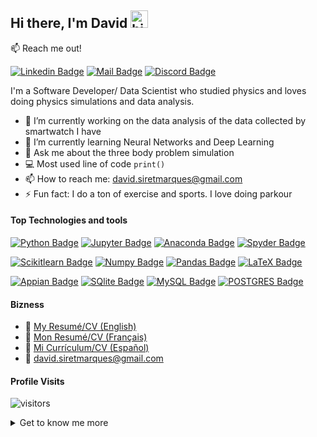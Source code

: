 
<!--
**DavidSiretMarques/DavidSiretMarques** is a ✨ _special_ ✨ repository because its `README.md` (this file) appears on your GitHub profile.

Here are some ideas to get you started:

- 🔭 I’m currently working on ...
- 🌱 I’m currently learning ...
- 👯 I’m looking to collaborate on ...
- 🤔 I’m looking for help with ...
- 💬 Ask me about ...
- 📫 How to reach me: ...
- 😄 Pronouns: ...
- ⚡ Fun fact: ...

<!-- Link to get the color of different technologies for the badges: https://simpleicons.org/ -->

<!--
<div align="center">
<img src="https://raw.githubusercontent.com/DavidSiretMarques/DavidSiretMarques/main/headergitdark.gif#gh-dark-mode-only" align="center" height="325" />
<img src="https://raw.githubusercontent.com/DavidSiretMarques/DavidSiretMarques/main/headergitlight.gif#gh-light-mode-only" align="center" height="325" />
</div>

-->

## Hi there, I'm David <img src="https://user-images.githubusercontent.com/1303154/88677602-1635ba80-d120-11ea-84d8-d263ba5fc3c0.gif" width="28px" alt="hi">


:mailbox: Reach me out!

[![Linkedin Badge](https://img.shields.io/badge/David-Marqués-0e76a8?style=flat&labelColor=0e76a8&logo=linkedin&logoColor=white)](https://www.linkedin.com/in/david-marques-garcia-18ba30138/)
[![Mail Badge](https://img.shields.io/badge/david.siretmarques@gmail.com-EA4335?style=flat&labelColor=EA4335&logo=gmail&logoColor=white)](mailto:david.siretmarques@gmail.com)
[![Discord Badge](https://img.shields.io/badge/Thor-Pedo-7289DA?style=flat&labelColor=7289DA&logo=discord&logoColor=white)](https://discordapp.com/users/396032316935503872)



I'm a Software Developer/ Data Scientist who studied physics and loves doing physics simulations and data analysis.

- 🔭 I’m currently working on the data analysis of the data collected by smartwatch I have
- 🌱 I’m currently learning Neural Networks and Deep Learning
- 💬 Ask me about the three body problem simulation
- 💻 Most used line of code `print()`
- 📫 How to reach me: david.siretmarques@gmail.com
- ⚡ Fun fact: I do a ton of exercise and sports. I love doing parkour


#### Top Technologies and tools

[![Python Badge](https://img.shields.io/badge/-Python-3776AB?style=flat-square&labelColor=black&logo=python&logoColor=white)](#)
[![Jupyter Badge](https://img.shields.io/badge/-Jupyter-F37626?style=flat-square&labelColor=black&logo=jupyter&logoColor=white)](#)
[![Anaconda Badge](https://img.shields.io/badge/-Anaconda-44A833?style=flat-square&labelColor=black&logo=anaconda&logoColor=white)](#) 
[![Spyder Badge](https://img.shields.io/badge/-Spyder-FF0000?style=flat-square&labelColor=black&logo=spyderide&logoColor=white)](#) 

[![Scikitlearn Badge](https://img.shields.io/badge/Scikit_Learn-F7931E?style=flat-square&labelColor=black&logo=scikit-learn&logoColor=white)](#)
[![Numpy Badge](https://img.shields.io/badge/-Numpy-013243?style=flat-square&labelColor=black&logo=numpy&logoColor=white)](#)
[![Pandas Badge](https://img.shields.io/badge/-Pandas-150458?style=flat-square&labelColor=black&logo=pandas&logoColor=white)](#) 
[![LaTeX Badge](https://img.shields.io/badge/-LaTeX-008080?style=flat-square&labelColor=black&logo=latex&logoColor=white)](#)


[![Appian Badge](https://img.shields.io/badge/-Appian-2322F0?style=flat-square&labelColor=black&logo=Appian&logoColor=white)](#) 
[![SQlite Badge](https://img.shields.io/badge/-SQlite-003B57?style=flat-square&labelColor=black&logo=SQLite&logoColor=white)](#) 
[![MySQL Badge](https://img.shields.io/badge/-MySQL-4479A1?style=flat-square&labelColor=black&logo=MySQL&logoColor=white)](#) 
[![POSTGRES Badge](https://img.shields.io/badge/-Postgres-4169E1?style=flat-square&labelColor=black&logo=PostgreSQL&logoColor=white)](#) 


#### Bizness
- :paperclip: [My Resumé/CV (English)](https://github.com/DavidSiretMarques/DavidSiretMarques/blob/main/CV/CV-En-SW.pdf)
- :paperclip: [Mon Resumé/CV (Français)](https://github.com/DavidSiretMarques/DavidSiretMarques/blob/main/CV/CV-Fra-SW.pdf)
- :paperclip: [Mi Currículum/CV (Español)](https://github.com/DavidSiretMarques/DavidSiretMarques/blob/main/CV/CV-Spa-SW.pdf)
- :email: david.siretmarques@gmail.com

#### Profile Visits 

![visitors](https://visitor-badge.glitch.me/badge?page_id=DavidSiretMarques.DavidSiretMarques)

<details>
	<summary>
    	Get to know me more
    </summary>

I enjoy a lot learning new ways to program so I can progress more as a software developer and data scientist. Usually I tend to make small projects to test my new skills.

#### Git hub Stats
[![GitHub stats](https://github-readme-stats.vercel.app/api?username=DavidSiretMarques&hide=contribs,prs&show_icons=true&theme=transparent)](https://github.com/anuraghazra/github-readme-stats)
  
[![Top Langs](https://github-readme-stats.vercel.app/api/top-langs/?username=DavidSiretMarques&layout=compact&theme=transparent)](https://github.com/anuraghazra/github-readme-stats)

</details>


